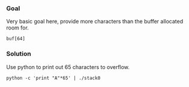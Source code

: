 <h3>Goal</h3>

Very basic goal here, provide more characters than the buffer allocated room for.

`buf[64]`

<h3> Solution</h3>
Use python to print out 65 characters to overflow.

```
python -c 'print "A"*65' | ./stack0
```


